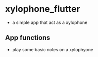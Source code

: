 # xylophone_flutter
- a simple app that act as a xylophone  

## App functions 
 
- play some basic notes on a xylophyone  
